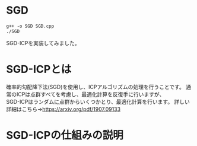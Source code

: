 # SGD
```
g++ -o SGD SGD.cpp
./SGD
```
SGD-ICPを実装してみました。

# SGD-ICPとは
確率的勾配降下法(SGD)を使用し、ICPアルゴリズムの処理を行うことです。
通常のICPは点群すべてを考慮し、最適化計算を反復手に行いますが、  
SGD-ICPはランダムに点群からいくつかとり、最適化計算を行います。
詳しい詳細はこちら→https://arxiv.org/pdf/1907.09133

# SGD-ICPの仕組みの説明

